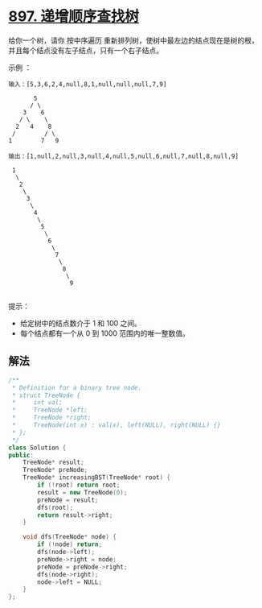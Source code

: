# [897. 递增顺序查找树](https://leetcode-cn.com/problems/increasing-order-search-tree/)
给你一个树，请你 按中序遍历 重新排列树，使树中最左边的结点现在是树的根，并且每个结点没有左子结点，只有一个右子结点。

 

示例 ：
```
输入：[5,3,6,2,4,null,8,1,null,null,null,7,9]

       5
      / \
    3    6
   / \    \
  2   4    8
 /        / \ 
1        7   9

输出：[1,null,2,null,3,null,4,null,5,null,6,null,7,null,8,null,9]

 1
  \
   2
    \
     3
      \
       4
        \
         5
          \
           6
            \
             7
              \
               8
                \
                 9  
 
```
提示：

* 给定树中的结点数介于 1 和 100 之间。
* 每个结点都有一个从 0 到 1000 范围内的唯一整数值。
## 解法
```c++
/**
 * Definition for a binary tree node.
 * struct TreeNode {
 *     int val;
 *     TreeNode *left;
 *     TreeNode *right;
 *     TreeNode(int x) : val(x), left(NULL), right(NULL) {}
 * };
 */
class Solution {
public:
    TreeNode* result;
    TreeNode* preNode;
    TreeNode* increasingBST(TreeNode* root) {
        if (!root) return root;
        result = new TreeNode(0);
        preNode = result;
        dfs(root);
        return result->right;
    }

    void dfs(TreeNode* node) {
        if (!node) return;
        dfs(node->left);
        preNode->right = node;
        preNode = preNode->right;
        dfs(node->right);
        node->left = NULL;
    }
};
```
